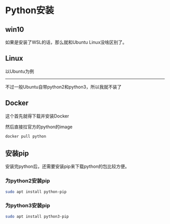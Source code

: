 # Python安装

## win10

如果是安装了WSL的话，那么就和Ubuntu Linux没啥区别了。

## Linux

以Ubuntu为例

----

不过一般Ubuntu自带python2和python3，所以我就不装了

## Docker

这个首先就得下载并安装Docker

然后直接拉官方的python的image

```bash
docker pull python
```

## 安装pip

安装完python后，还需要安装pip来下载python的包比较方便。

### 为python2安装pip

```bash
sudo apt install python-pip
```

### 为python3安装pip

```bash
sudo apt install python3-pip
```
